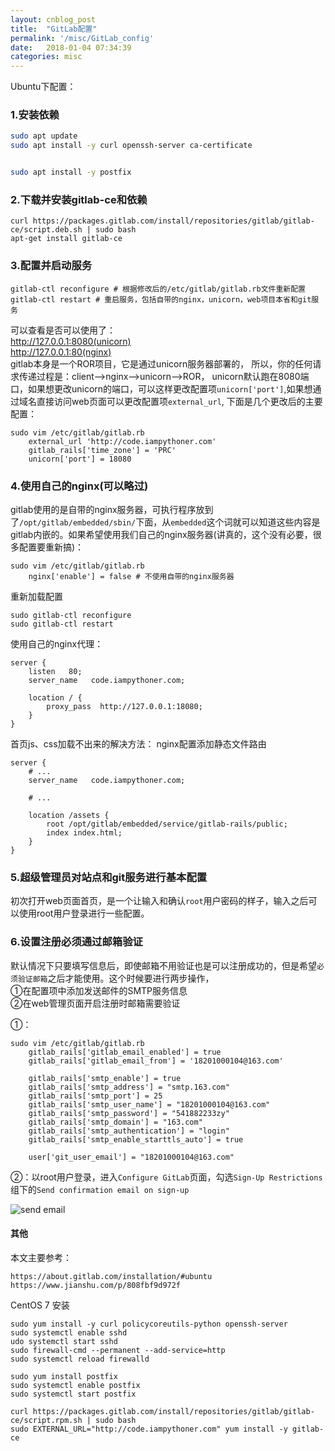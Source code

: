 ```yaml
---
layout: cnblog_post
title:  "GitLab配置"
permalink: '/misc/GitLab_config'
date:   2018-01-04 07:34:39
categories: misc
---
```


Ubuntu下配置：

### 1.安装依赖

```sh
sudo apt update
sudo apt install -y curl openssh-server ca-certificate


sudo apt install -y postfix
```

### 2.下载并安装gitlab-ce和依赖

```
curl https://packages.gitlab.com/install/repositories/gitlab/gitlab-ce/script.deb.sh | sudo bash
apt-get install gitlab-ce
```

### 3.配置并启动服务

```
gitlab-ctl reconfigure # 根据修改后的/etc/gitlab/gitlab.rb文件重新配置
gitlab-ctl restart # 重启服务，包括自带的nginx，unicorn，web项目本省和git服务
```
可以查看是否可以使用了：<br>
http://127.0.0.1:8080(unicorn)<br>
http://127.0.0.1:80(nginx)<br>
gitlab本身是一个ROR项目，它是通过unicorn服务器部署的，
所以，你的任何请求传递过程是：client-->nginx-->unicorn-->ROR， unicorn默认跑在8080端口，如果想更改unicorn的端口，可以这样更改配置项`unicorn['port']`,如果想通过域名直接访问web页面可以更改配置项`external_url`, 下面是几个更改后的主要配置：

```
sudo vim /etc/gitlab/gitlab.rb
    external_url 'http://code.iampythoner.com'
    gitlab_rails['time_zone'] = 'PRC'
    unicorn['port'] = 18080
```

### 4.使用自己的nginx(可以略过)

gitlab使用的是自带的nginx服务器，可执行程序放到了`/opt/gitlab/embedded/sbin/`下面，从`embedded`这个词就可以知道这些内容是gitlab内嵌的。如果希望使用我们自己的nginx服务器(讲真的，这个没有必要，很多配置要重新搞)：

```
sudo vim /etc/gitlab/gitlab.rb
    nginx['enable'] = false # 不使用自带的nginx服务器
```

重新加载配置

```
sudo gitlab-ctl reconfigure
sudo gitlab-ctl restart
```

使用自己的nginx代理：

```
server {
    listen   80;
    server_name   code.iampythoner.com;

    location / {
        proxy_pass  http://127.0.0.1:18080;
    }
}
```

首页js、css加载不出来的解决方法：
nginx配置添加静态文件路由

```
server {
    # ...
    server_name   code.iampythoner.com;

    # ...

    location /assets {
        root /opt/gitlab/embedded/service/gitlab-rails/public;
        index index.html;
    }
}
```

### 5.超级管理员对站点和git服务进行基本配置
初次打开web页面首页，是一个让输入和确认`root`用户密码的样子，输入之后可以使用root用户登录进行一些配置。
<!--这个是初次进入首页的设置root密码页面-->

### 6.设置注册必须通过邮箱验证
默认情况下只要填写信息后，即使邮箱不用验证也是可以注册成功的，但是希望`必须验证邮箱`之后才能使用。这个时候要进行两步操作，<br>
①在配置项中添加发送邮件的SMTP服务信息<br>
②在web管理页面开启注册时邮箱需要验证<br>

①：

```
sudo vim /etc/gitlab/gitlab.rb
    gitlab_rails['gitlab_email_enabled'] = true
    gitlab_rails['gitlab_email_from'] = '18201000104@163.com'

    gitlab_rails['smtp_enable'] = true
    gitlab_rails['smtp_address'] = "smtp.163.com"
    gitlab_rails['smtp_port'] = 25
    gitlab_rails['smtp_user_name'] = "18201000104@163.com"
    gitlab_rails['smtp_password'] = "541882233zy"
    gitlab_rails['smtp_domain'] = "163.com"
    gitlab_rails['smtp_authentication'] = "login"
    gitlab_rails['smtp_enable_starttls_auto'] = true

    user['git_user_email'] = "18201000104@163.com"
```

②：以root用户登录，进入`Configure GitLab`页面，勾选`Sign-Up Restrictions`组下的`Send confirmation email on sign-up`

<img src="http://7fvhq9.com1.z0.glb.clouddn.com/pythoner/send_email.png" alt="send email"/>

#### 其他

本文主要参考：

```
https://about.gitlab.com/installation/#ubuntu
https://www.jianshu.com/p/808fbf9d972f
```

CentOS 7 安装

```
sudo yum install -y curl policycoreutils-python openssh-server
sudo systemctl enable sshd
udo systemctl start sshd
sudo firewall-cmd --permanent --add-service=http
sudo systemctl reload firewalld

sudo yum install postfix
sudo systemctl enable postfix
sudo systemctl start postfix

curl https://packages.gitlab.com/install/repositories/gitlab/gitlab-ce/script.rpm.sh | sudo bash
sudo EXTERNAL_URL="http://code.iampythoner.com" yum install -y gitlab-ce
```